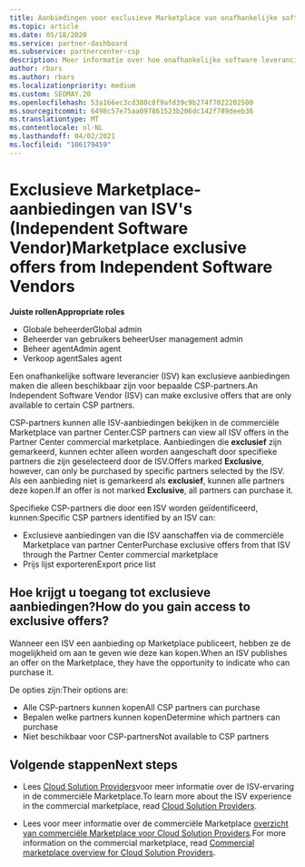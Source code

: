 ```yaml
---
title: Aanbiedingen voor exclusieve Marketplace van onafhankelijke software leveranciers
ms.topic: article
ms.date: 05/18/2020
ms.service: partner-dashboard
ms.subservice: partnercenter-csp
description: Meer informatie over hoe onafhankelijke software leveranciers (Isv's) bepaalde aanbiedingen exclusief en alleen beschikbaar maken voor specifieke CSP-partners.
author: rbars
ms.author: rbars
ms.localizationpriority: medium
ms.custom: SEOMAY.20
ms.openlocfilehash: 53a166ec3cd380c8f9afd39c9b274f7022202500
ms.sourcegitcommit: 6498c57e75aa097861523b206dc142f789deeb36
ms.translationtype: MT
ms.contentlocale: nl-NL
ms.lasthandoff: 04/02/2021
ms.locfileid: "106179459"
---
```

# <a name="marketplace-exclusive-offers-from-independent-software-vendors"></a><span data-ttu-id="e85e3-103">Exclusieve Marketplace-aanbiedingen van ISV's (Independent Software Vendor)</span><span class="sxs-lookup"><span data-stu-id="e85e3-103">Marketplace exclusive offers from Independent Software Vendors</span></span>

<span data-ttu-id="e85e3-104">**Juiste rollen**</span><span class="sxs-lookup"><span data-stu-id="e85e3-104">**Appropriate roles**</span></span>

- <span data-ttu-id="e85e3-105">Globale beheerder</span><span class="sxs-lookup"><span data-stu-id="e85e3-105">Global admin</span></span>
- <span data-ttu-id="e85e3-106">Beheerder van gebruikers beheer</span><span class="sxs-lookup"><span data-stu-id="e85e3-106">User management admin</span></span>
- <span data-ttu-id="e85e3-107">Beheer agent</span><span class="sxs-lookup"><span data-stu-id="e85e3-107">Admin agent</span></span>
- <span data-ttu-id="e85e3-108">Verkoop agent</span><span class="sxs-lookup"><span data-stu-id="e85e3-108">Sales agent</span></span>

<span data-ttu-id="e85e3-109">Een onafhankelijke software leverancier (ISV) kan exclusieve aanbiedingen maken die alleen beschikbaar zijn voor bepaalde CSP-partners.</span><span class="sxs-lookup"><span data-stu-id="e85e3-109">An Independent Software Vendor (ISV) can make exclusive offers that are only available to certain CSP partners.</span></span>

<span data-ttu-id="e85e3-110">CSP-partners kunnen alle ISV-aanbiedingen bekijken in de commerciële Marketplace van partner Center.</span><span class="sxs-lookup"><span data-stu-id="e85e3-110">CSP partners can view all ISV offers in the Partner Center commercial marketplace.</span></span> <span data-ttu-id="e85e3-111">Aanbiedingen die **exclusief** zijn gemarkeerd, kunnen echter alleen worden aangeschaft door specifieke partners die zijn geselecteerd door de ISV.</span><span class="sxs-lookup"><span data-stu-id="e85e3-111">Offers marked **Exclusive**, however, can only be purchased by specific partners selected by the ISV.</span></span> <span data-ttu-id="e85e3-112">Als een aanbieding niet is gemarkeerd als **exclusief**, kunnen alle partners deze kopen.</span><span class="sxs-lookup"><span data-stu-id="e85e3-112">If an offer is not marked **Exclusive**, all partners can purchase it.</span></span>

<span data-ttu-id="e85e3-113">Specifieke CSP-partners die door een ISV worden geïdentificeerd, kunnen:</span><span class="sxs-lookup"><span data-stu-id="e85e3-113">Specific CSP partners identified by an ISV can:</span></span>

- <span data-ttu-id="e85e3-114">Exclusieve aanbiedingen van die ISV aanschaffen via de commerciële Marketplace van partner Center</span><span class="sxs-lookup"><span data-stu-id="e85e3-114">Purchase exclusive offers from that ISV through the Partner Center commercial marketplace</span></span>
- <span data-ttu-id="e85e3-115">Prijs lijst exporteren</span><span class="sxs-lookup"><span data-stu-id="e85e3-115">Export price list</span></span>

## <a name="how-do-you-gain-access-to-exclusive-offers"></a><span data-ttu-id="e85e3-116">Hoe krijgt u toegang tot exclusieve aanbiedingen?</span><span class="sxs-lookup"><span data-stu-id="e85e3-116">How do you gain access to exclusive offers?</span></span>

<span data-ttu-id="e85e3-117">Wanneer een ISV een aanbieding op Marketplace publiceert, hebben ze de mogelijkheid om aan te geven wie deze kan kopen.</span><span class="sxs-lookup"><span data-stu-id="e85e3-117">When an ISV publishes an offer on the Marketplace, they have the opportunity to indicate who can purchase it.</span></span>

<span data-ttu-id="e85e3-118">De opties zijn:</span><span class="sxs-lookup"><span data-stu-id="e85e3-118">Their options are:</span></span>

- <span data-ttu-id="e85e3-119">Alle CSP-partners kunnen kopen</span><span class="sxs-lookup"><span data-stu-id="e85e3-119">All CSP partners can purchase</span></span>
- <span data-ttu-id="e85e3-120">Bepalen welke partners kunnen kopen</span><span class="sxs-lookup"><span data-stu-id="e85e3-120">Determine which partners can purchase</span></span>
- <span data-ttu-id="e85e3-121">Niet beschikbaar voor CSP-partners</span><span class="sxs-lookup"><span data-stu-id="e85e3-121">Not available to CSP partners</span></span>

## <a name="next-steps"></a><span data-ttu-id="e85e3-122">Volgende stappen</span><span class="sxs-lookup"><span data-stu-id="e85e3-122">Next steps</span></span>

- <span data-ttu-id="e85e3-123">Lees [Cloud Solution Providers](/azure/marketplace/cloud-solution-providers)voor meer informatie over de ISV-ervaring in de commerciële Marketplace.</span><span class="sxs-lookup"><span data-stu-id="e85e3-123">To learn more about the ISV experience in the commercial marketplace, read [Cloud Solution Providers](/azure/marketplace/cloud-solution-providers).</span></span>

- <span data-ttu-id="e85e3-124">Lees voor meer informatie over de commerciële Marketplace [overzicht van commerciële Marketplace voor Cloud Solution Providers](csp-commercial-marketplace-overview.md).</span><span class="sxs-lookup"><span data-stu-id="e85e3-124">For more information on the commercial marketplace, read [Commercial marketplace overview for Cloud Solution Providers](csp-commercial-marketplace-overview.md).</span></span>